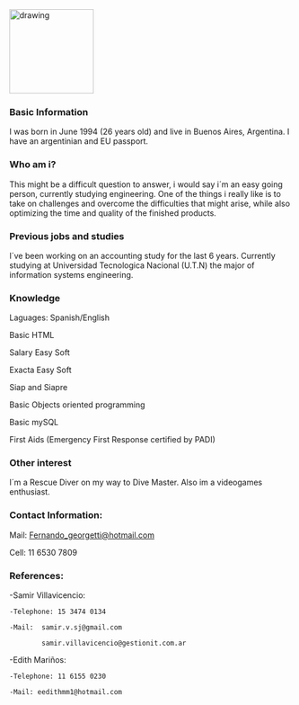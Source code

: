 <img src="https://scontent.faep28-2.fna.fbcdn.net/v/t1.0-9/126625631_10221633735666634_3898650110456678590_o.jpg?_nc_cat=109&ccb=2&_nc_sid=730e14&_nc_ohc=ycAHsWLTTWAAX9KrEKH&_nc_oc=AQmP3RUS1j6FbdSHIpiK2jqT9ZrRVGhPCBTcB76G-4552g8o8FAQF2s-o8nCd-EgYjk&_nc_ht=scontent.faep28-2.fna&oh=59babbf31412798c7a7783935a56c923&oe=5FDDBC14" alt="drawing" width="150" class="center"/>


### Basic Information

I was born in June 1994 (26 years old) and live in Buenos Aires, Argentina. I have an argentinian and EU passport. 

### Who am i?

This might be a difficult question to answer, i would say i´m an easy going person, currently studying engineering.
One of the things i really like is to take on challenges and overcome the difficulties that might arise, while also optimizing the time and quality of the finished products.

### Previous jobs and studies

I´ve been working on an accounting study for the last 6 years.
Currently studying at Universidad Tecnologica Nacional (U.T.N) the major of 
information systems engineering.


### Knowledge
  Laguages: Spanish/English

  Basic HTML
  
  Salary Easy Soft
  
  Exacta Easy Soft
  
  Siap and Siapre
  
  Basic Objects oriented programming
  
  Basic mySQL
  
  First Aids (Emergency First Response certified by PADI)
  
### Other interest
I´m a Rescue Diver on my way to Dive Master. Also im a videogames enthusiast.

### Contact Information:

 Mail: Fernando_georgetti@hotmail.com
 
 Cell: 11 6530 7809

### References:
-Samir Villavicencio:

    -Telephone: 15 3474 0134
    
    -Mail:  samir.v.sj@gmail.com 
    
            samir.villavicencio@gestionit.com.ar
    
-Edith Mariños:

    -Telephone: 11 6155 0230
    
    -Mail: eedithmm1@hotmail.com

